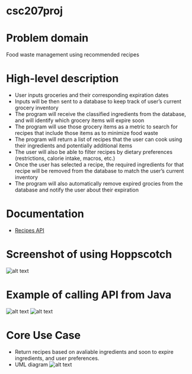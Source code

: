 # csc207proj

# Problem domain
Food waste management using recommended recipes 

# High-level description
- User inputs groceries and their corresponding expiration dates
- Inputs will be then sent to a database to keep track of user’s current grocery inventory
- The program will receive the classified ingredients from the database, and will identify which grocery items will expire soon
- The program will use those grocery items as a metric to search for recipes that include those items as to minimize food waste
- The program will return a list of recipes that the user can cook using their ingredients and potentially additional items
- The user will also be able to filter recipes by dietary preferences (restrictions, calorie intake, macros, etc.)
- Once the user has selected a recipe, the required ingredients for that recipe will be removed from the database to match the user’s current inventory
- The program will also automatically remove expired grocies from the database and notify the user about their expiration

# Documentation
- [Recipes API](https://spoonacular.com/food-api/docs)

# Screenshot of using Hoppscotch
![alt text](https://github.com/samlukas/csc207proj/blob/main/hoppscotch_screenshot.jpg)

# Example of calling API from Java
![alt text](https://github.com/samlukas/csc207proj/blob/main/api_demo.jpeg)
![alt text](https://github.com/samlukas/csc207proj/blob/main/api_demo_output.jpeg)

# Core Use Case
- Return recipes based on avaliable ingredients and soon to expire ingredients, and user preferences.
- UML diagram
![alt text](https://github.com/samlukas/csc207proj/blob/main/useCaseUml.jpeg)
